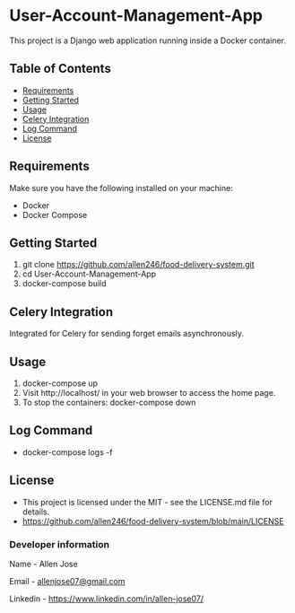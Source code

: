 # User-Account-Management-App

This project is a Django web application running inside a Docker container.

## Table of Contents
- [Requirements](#requirements)
- [Getting Started](#getting-started)
- [Usage](#usage)
- [Celery Integration](#celery-integration)
- [Log Command](#docker-commands)
- [License](#license)

## Requirements
Make sure you have the following installed on your machine:
- Docker
- Docker Compose

## Getting Started
1. git clone https://github.com/allen246/food-delivery-system.git
2. cd User-Account-Management-App
3. docker-compose build

## Celery Integration
Integrated for Celery for sending forget emails asynchronously.

## Usage
1. docker-compose up
2. Visit http://localhost/ in your web browser to access the home page.
3. To stop the containers: docker-compose down

## Log Command
- docker-compose logs -f

## License
 - This project is licensed under the MIT - see the LICENSE.md file for details.
 - https://github.com/allen246/food-delivery-system/blob/main/LICENSE


### Developer information
Name - Allen Jose

Email  - allenjose07@gmail.com

Linkedin - https://www.linkedin.com/in/allen-jose07/

